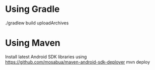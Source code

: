 Using Gradle
============
./gradlew build uploadArchives

Using Maven
===========
Install latest Android SDK libraries using
    https://github.com/mosabua/maven-android-sdk-deployer
mvn deploy
